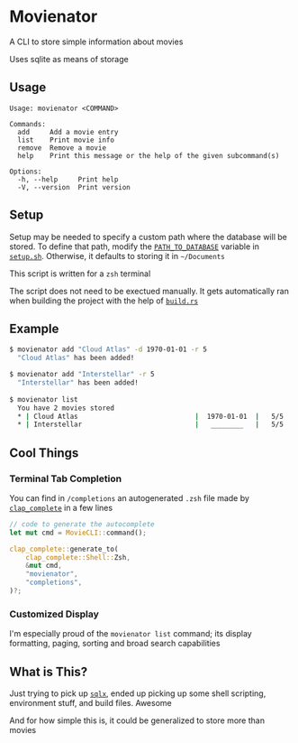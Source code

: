 # Movienator

A CLI to store simple information about movies

Uses sqlite as means of storage

## Usage
```
Usage: movienator <COMMAND>

Commands:
  add     Add a movie entry
  list    Print movie info
  remove  Remove a movie
  help    Print this message or the help of the given subcommand(s)

Options:
  -h, --help     Print help
  -V, --version  Print version
```

## Setup
Setup may be needed to specify a custom path where the database will be stored. To define that path, modify the [`PATH_TO_DATABASE`](https://github.com/fruit-bird/movienator/blob/8fce6cfa93b5681eb5a26392eb4ff608d4effa29/setup.sh#L7) variable in [`setup.sh`](setup.sh). Otherwise, it defaults to storing it in `~/Documents`

This script is written for a `zsh` terminal

The script does not need to be exectued manually. It gets automatically ran when building the project with the help of [`build.rs`](build.rs)

## Example
```bash
$ movienator add "Cloud Atlas" -d 1970-01-01 -r 5
  "Cloud Atlas" has been added!

$ movienator add "Interstellar" -r 5
  "Interstellar" has been added!
  
$ movienator list
  You have 2 movies stored
  * | Cloud Atlas                             |  1970-01-01  |   5/5   | (no thoughts)
  * | Interstellar                            |   ________   |   5/5   | Realistic black hole
```

## Cool Things
### Terminal Tab Completion
You can find in `/completions` an autogenerated `.zsh` file made by [`clap_complete`](https://crates.io/crates/clap_complete)  in a few lines

```rust
// code to generate the autocomplete
let mut cmd = MovieCLI::command();

clap_complete::generate_to(
    clap_complete::Shell::Zsh,
    &mut cmd,
    "movienator",
    "completions",
)?;
```

### Customized Display
I'm especially proud of the `movienator list` command; its display formatting, paging, sorting and broad search capabilities

## What is This?
Just trying to pick up [`sqlx`](https://crates.io/crates/sqlx), ended up picking up some shell scripting, environment stuff, and build files. Awesome

And for how simple this is, it could be generalized to store more than movies
